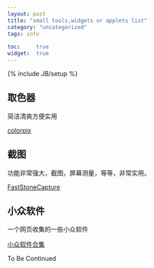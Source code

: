 ```yaml
---
layout: post
title: "small tools,widgets or applets list"
category: "uncategorized"
tags: info
 
toc:     true
widget:  true
---
```

{% include JB/setup %}
 
## 取色器
简洁清爽方便实用

[colorpix](http://www.colorschemer.com/colorpix_info.php)

<!--end_excerpt-->

## 截图
功能非常强大，截图，屏幕测量，等等，非常实用。

[FastStoneCapture](http://www.faststone.org/index.htm)

## 小众软件
一个网页收集的一些小众软件

[小众软件合集](http://love.appinn.com/)

To Be Continued

